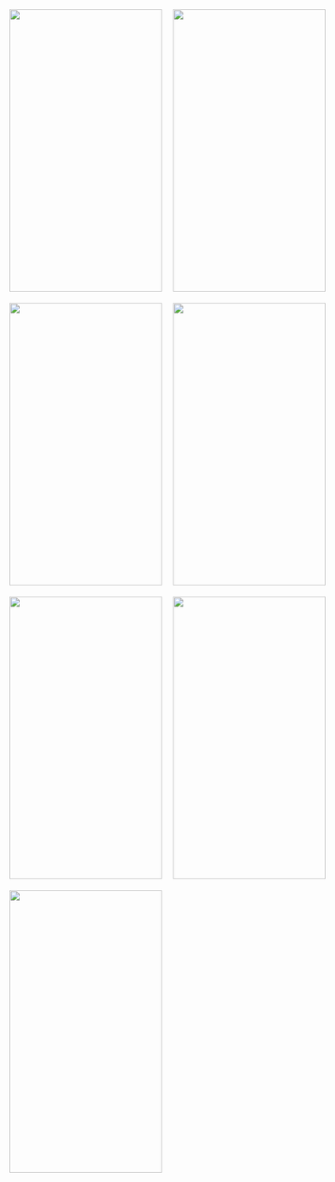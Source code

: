 
<div style="display: flex; margin-bottom: 20px;">
    <img width="270" height="500" src="https://github.com/user-attachments/assets/078e790d-dca0-4717-b1ff-108e29a21c68" style="margin-right: 20px;">
    <img width="270" height="500" src="https://github.com/user-attachments/assets/4452e0b1-25bc-49c3-a6e5-c4be6fb31539">
</div>

<div style="display: flex; margin-bottom: 20px;">
    <img width="270" height="500" src="https://github.com/user-attachments/assets/96e61d02-fa1c-4a53-b98b-79b6be762764" style="margin-right: 20px;">
    <img width="270" height="500" src="https://github.com/user-attachments/assets/bcf7710b-ed4e-4271-bb97-55ef6da32f9d">
</div>

<div style="display: flex; margin-bottom: 20px;">
    <img width="270" height="500" src="https://github.com/user-attachments/assets/05568c02-01b2-40b4-8fa6-18bbeacc5827" style="margin-right: 20px;">
    <img width="270" height="500" src="https://github.com/user-attachments/assets/5815ecfc-0ec3-476c-bc13-fc532e14a2fc">
</div>

<div style="display: flex; margin-bottom: 20px;">
    <img width="270" height="500" src="https://github.com/user-attachments/assets/5bd4b8e6-739b-4d01-9d55-cdf6ca0e2456">
</div>


